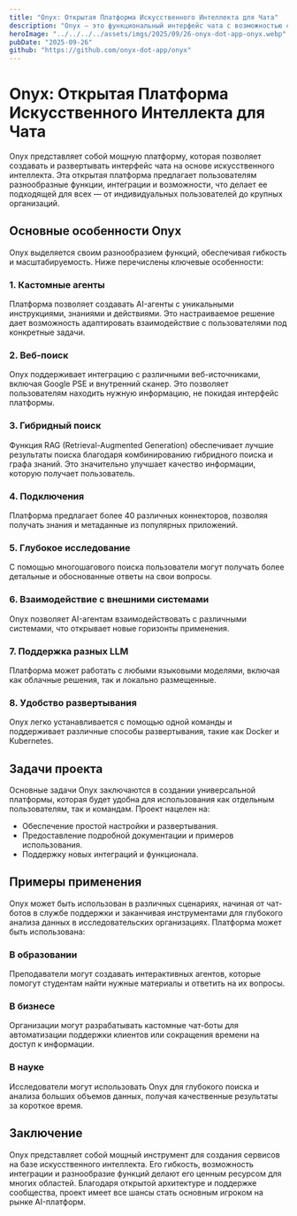 ```yaml
---
title: "Onyx: Открытая Платформа Искусственного Интеллекта для Чата"
description: "Onyx — это функциональный интерфейс чата с возможностью саморазвертывания, совместимый с любыми LLM и работающий в изолированных средах. Он включает агенты, веб-поиск, RAG, поддержку 40+ источников знаний и множество других возможностей."
heroImage: "../../../../assets/imgs/2025/09/26-onyx-dot-app-onyx.webp"
pubDate: "2025-09-26"
github: "https://github.com/onyx-dot-app/onyx"
---
```


# Onyx: Открытая Платформа Искусственного Интеллекта для Чата

Onyx представляет собой мощную платформу, которая позволяет создавать и развертывать интерфейс чата на основе искусственного интеллекта. Эта открытая платформа предлагает пользователям разнообразные функции, интеграции и возможности, что делает ее подходящей для всех — от индивидуальных пользователей до крупных организаций.

## Основные особенности Onyx

Onyx выделяется своим разнообразием функций, обеспечивая гибкость и масштабируемость. Ниже перечислены ключевые особенности:

### 1. Кастомные агенты
Платформа позволяет создавать AI-агенты с уникальными инструкциями, знаниями и действиями. Это настраиваемое решение дает возможность адаптировать взаимодействие с пользователями под конкретные задачи.

### 2. Веб-поиск
Onyx поддерживает интеграцию с различными веб-источниками, включая Google PSE и внутренний сканер. Это позволяет пользователям находить нужную информацию, не покидая интерфейс платформы.

### 3. Гибридный поиск
Функция RAG (Retrieval-Augmented Generation) обеспечивает лучшие результаты поиска благодаря комбинированию гибридного поиска и графа знаний. Это значительно улучшает качество информации, которую получает пользователь.

### 4. Подключения
Платформа предлагает более 40 различных коннекторов, позволяя получать знания и метаданные из популярных приложений.

### 5. Глубокое исследование
С помощью многошагового поиска пользователи могут получать более детальные и обоснованные ответы на свои вопросы. 

### 6. Взаимодействие с внешними системами
Onyx позволяет AI-агентам взаимодействовать с различными системами, что открывает новые горизонты применения.

### 7. Поддержка разных LLM
Платформа может работать с любыми языковыми моделями, включая как облачные решения, так и локально размещенные.

### 8. Удобство развертывания
Onyx легко устанавливается с помощью одной команды и поддерживает различные способы развертывания, такие как Docker и Kubernetes.

## Задачи проекта

Основные задачи Onyx заключаются в создании универсальной платформы, которая будет удобна для использования как отдельным пользователям, так и командам. Проект нацелен на:

- Обеспечение простой настройки и развертывания.
- Предоставление подробной документации и примеров использования.
- Поддержку новых интеграций и функционала.

## Примеры применения

Onyx может быть использован в различных сценариях, начиная от чат-ботов в службе поддержки и заканчивая инструментами для глубокого анализа данных в исследовательских организациях. Платформа может быть использована:

### В образовании
Преподаватели могут создавать интерактивных агентов, которые помогут студентам найти нужные материалы и ответить на их вопросы.

### В бизнесе
Организации могут разрабатывать кастомные чат-боты для автоматизации поддержки клиентов или сокращения времени на доступ к информации.

### В науке
Исследователи могут использовать Onyx для глубокого поиска и анализа больших объемов данных, получая качественные результаты за короткое время.

## Заключение

Onyx представляет собой мощный инструмент для создания сервисов на базе искусственного интеллекта. Его гибкость, возможность интеграции и разнообразие функций делают его ценным ресурсом для многих областей. Благодаря открытой архитектуре и поддержке сообщества, проект имеет все шансы стать основным игроком на рынке AI-платформ.